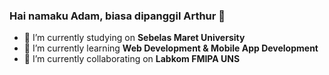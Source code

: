### Hai namaku Adam, biasa dipanggil Arthur 👋

<!--
**AdamArthurF/adamarthurf** is a ✨ _special_ ✨ repository because its `README.md` (this file) appears on your GitHub profile.
Here are some ideas to get you started:
-->

- 🔭 I’m currently studying on **Sebelas Maret University**
- 🌱 I’m currently learning **Web Development & Mobile App Development**
- 👯 I’m currently collaborating on **Labkom FMIPA UNS**


<!--
- 🤔 I’m looking for help with ...
- 💬 Ask me about ...
- 📫 How to reach me: ...
- 😄 Pronouns: ...
- ⚡ Fun fact: ...
-->
